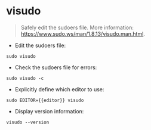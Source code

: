 # visudo

> Safely edit the sudoers file.
> More information: <https://www.sudo.ws/man/1.8.13/visudo.man.html>.

- Edit the sudoers file:

`sudo visudo`

- Check the sudoers file for errors:

`sudo visudo -c`

- Explicitly define which editor to use:

`sudo EDITOR={{editor}} visudo`

- Display version information:

`visudo --version`
